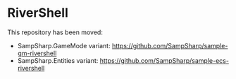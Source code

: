 RiverShell
==========

This repository has been moved:

- SampSharp.GameMode variant: https://github.com/SampSharp/sample-gm-rivershell
- SampSharp.Entities variant: https://github.com/SampSharp/sample-ecs-rivershell